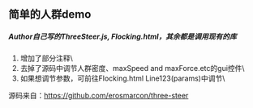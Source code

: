 ## 简单的人群demo
##### Author自己写的ThreeSteer.js, Flocking.html，其余都是调用现有的库
1. 增加了部分注释\
2. 去掉了源码中调节人群密度、maxSpeed and maxForce.etc的gui控件\
3. 如果想调节参数，可前往Flocking.html Line123(params)中调节\

源码来自：https://github.com/erosmarcon/three-steer
